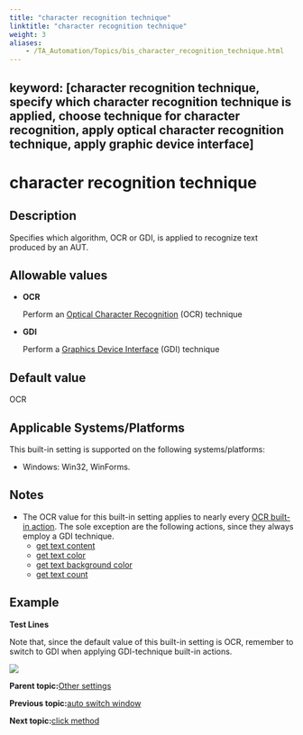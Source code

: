 ```yaml
--- 
title: "character recognition technique"
linktitle: "character recognition technique"
weight: 3
aliases: 
    - /TA_Automation/Topics/bis_character_recognition_technique.html
---
```

keyword: [character recognition technique, specify which character recognition technique is applied, choose technique for character recognition, apply optical character recognition technique, apply graphic device interface]
---

# character recognition technique

## Description

Specifies which algorithm, OCR or GDI, is applied to recognize text produced by an AUT.

## Allowable values

-   **OCR**

    Perform an [Optical Character Recognition](aut_text_recognition_techniques.html) \(OCR\) technique

-   **GDI**

    Perform a [Graphics Device Interface](aut_text_recognition_techniques.html) \(GDI\) technique


## Default value

OCR

## Applicable Systems/Platforms

This built-in setting is supported on the following systems/platforms:

-   Windows: Win32, WinForms.

## Notes

-   The OCR value for this built-in setting applies to nearly every [OCR built-in action](bia_OCR.html). The sole exception are the following actions, since they always employ a GDI technique.
    -   [get text content](bia_get_text_content.html)
    -   [get text color](bia_get_text_color.html)
    -   [get text background color](bia_get_text_background_color.html)
    -   [get text count](bia_get_text_count.html)

## Example

**Test Lines**

Note that, since the default value of this built-in setting is OCR, remember to switch to GDI when applying GDI-technique built-in actions.

![](/images//Images/bis_character_recognition_technique_pgm.png)

**Parent topic:**[Other settings](/TA_Automation/Topics/bis_other.html)

**Previous topic:**[auto switch window](/TA_Automation/Topics/bis_auto_switch_windows.html)

**Next topic:**[click method](/TA_Automation/Topics/bis_click_method.html)

